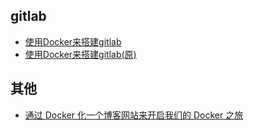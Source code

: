 ## gitlab
- [使用Docker来搭建gitlab](http://blog.daocloud.io/using-docker-deploy-gitlab/)
- [使用Docker来搭建gitlab(原)](http://www.damagehead.com/docker-gitlab/)

## 其他
- [通过 Docker 化一个博客网站来开启我们的 Docker 之旅](https://linux.cn/article-7439-1.html)

